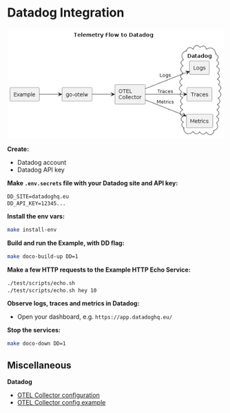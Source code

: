 # Datadog Integration
![Datadog](./diagrams/datadog.png)

**Create:**
* Datadog account
* Datadog API key

**Make `.env.secrets` file with your Datadog site and API key:**
```env
DD_SITE=datadoghq.eu
DD_API_KEY=12345...
```

**Install the env vars:**
```bash
make install-env
```

**Build and run the Example, with DD flag:**
```bash
make doco-build-up DD=1
```

**Make a few HTTP requests to the Example HTTP Echo Service:**
```bash
./test/scripts/echo.sh
./test/scripts/echo.sh hey 10
```

**Observe logs, traces and metrics in Datadog:**
* Open your dashboard, e.g. `https://app.datadoghq.eu/`

**Stop the services:**
```bash
make doco-down DD=1
```

## Miscellaneous

**Datadog**
* [OTEL Collector configuration](https://app.datadoghq.eu/signup/agent?platform=OpenTelemetry)
* [OTEL Collector config example](https://github.com/open-telemetry/opentelemetry-collector-contrib/blob/main/exporter/datadogexporter/examples/ootb-ec2.yaml)


